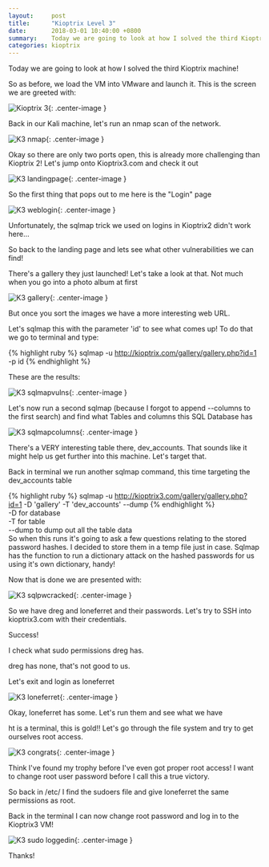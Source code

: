 ```yaml
---
layout:		post
title:  	"Kioptrix Level 3"
date: 		2018-03-01 10:40:00 +0800
summary:	Today we are going to look at how I solved the third Kioptrix machine!
categories:	kioptrix
---
```

Today we are going to look at how I solved the third Kioptrix machine! 

So as before, we load the VM into VMware and launch it. This is the screen we are greeted with: 

![Kioptrix 3](/assets/K3/K3.PNG){: .center-image }

Back in our Kali machine, let's run an nmap scan of the network. 

![K3 nmap](/assets/K3/K3_nmap.PNG){: .center-image }

Okay so there are only two ports open, this is already more challenging than Kioptrix 2! Let's jump onto Kioptrix3.com and check it out

![K3 landingpage](/assets/K3/K3_landingpage.PNG){: .center-image }

So the first thing that pops out to me here is the "Login" page

![K3 weblogin](/assets/K3/K3_weblogin.PNG){: .center-image }

Unfortunately, the sqlmap trick we used on logins in Kioptrix2 didn't work here...

So back to the landing page and lets see what other vulnerabilities we can find!

There's a gallery they just launched! Let's take a look at that. Not much when you go into a photo album at first

![K3 gallery](/assets/K3/K3_gallerybeforesort.PNG){: .center-image }

But once you sort the images we have a more interesting web URL. 

Let's sqlmap this with the parameter 'id' to see what comes up! To do that we go to terminal and type:

{% highlight ruby %}
sqlmap -u http://kioptrix.com/gallery/gallery.php?id=1 -p id
{% endhighlight %}

These are the results: 

![K3 sqlmapvulns](/assets/K3/K3_sqlmapvulns.PNG){: .center-image }

Let's now run a second sqlmap (because I forgot to append --columns to the first search) and find what Tables and columns this SQL Database has

![K3 sqlmapcolumns](/assets/K3/K3_sqlmapcolumns.PNG){: .center-image }

There's a VERY interesting table there, dev_accounts. That sounds like it might help us get further into this machine. Let's target that.

Back in terminal we run another sqlmap command, this time targeting the dev_accounts table 

{% highlight ruby %}
sqlmap -u http://kioptrix3.com/gallery/gallery.php?id=1 -D 'gallery' -T 'dev_accounts' --dump
{% endhighlight %}
<br>
-D for database<br>
-T for table<br>
--dump to dump out all the table data
<br>
So when this runs it's going to ask a few questions relating to the stored password hashes. I decided to store them in a temp file just in case. Sqlmap has the function to run a dictionary attack on the hashed passwords for us using it's own dictionary, handy!

Now that is done we are presented with:

![K3 sqlpwcracked](/assets/K3/K3_sqlpasswordcracked.PNG){: .center-image }

So we have dreg and loneferret and their passwords. Let's try to SSH into kioptrix3.com with their credentials.

Success!



I check what sudo permissions dreg has. 


dreg has none, that's not good to us. 

Let's exit and login as loneferret

![K3 loneferret](/assets/K3/K3_loneferretsudo.PNG){: .center-image }

Okay, loneferret has some. Let's run them and see what we have

ht is a terminal, this is gold!! Let's go through the file system and try to get ourselves root access.

![K3 congrats](/assets/K3/K3_congratstxt.PNG){: .center-image }

Think I've found my trophy before I've even got proper root access! I want to change root user password before I call this a true victory.

So back in /etc/ I find the sudoers file and give loneferret the same permissions as root. 


Back in the terminal I can now change root password and log in to the Kioptrix3 VM!

![K3 sudo loggedin](/assets/K3/K3_sudologgedin.PNG){: .center-image }

Thanks!
